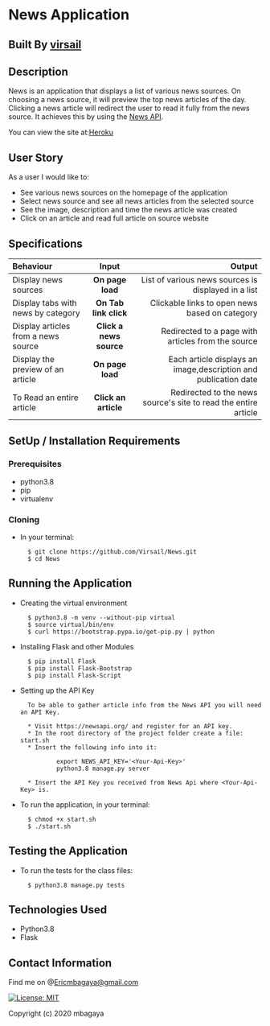 # News Application 

## Built By [virsail](https://github.com/virsail/)

## Description
News is an application that displays a list of various news sources. On choosing a news source, it will preview the top news articles of the day. Clicking a news article will redirect the user to read it fully from the news source. It achieves this by using the [News API](https://newsapi.org/).

You can view the site at:[Heroku](https://newsglory.herokuapp.com/)

## User Story


As a user I would like to:
* See various news sources on the homepage of the application
* Select news source and see all news articles from the selected source
* See the image, description and time the news article was created
* Click on an article and read full article on source website

## Specifications
| Behaviour | Input | Output |
| :---------------- | :---------------: | ------------------: |
| Display news sources | **On page load** | List of various news sources is displayed in a list |
| Display tabs with news by category | **On Tab link click** | Clickable links to open news based on category |
| Display articles from a news source | **Click a news source** | Redirected to a page with articles from the source |
| Display the preview of an article | **On page load** | Each article displays an image,description and publication date |
| To Read an entire article  | **Click an article** | Redirected to the news source's site to read the entire article |


## SetUp / Installation Requirements
### Prerequisites
* python3.8
* pip
* virtualenv

### Cloning
* In your terminal:

        $ git clone https://github.com/Virsail/News.git
        $ cd News

## Running the Application
* Creating the virtual environment

        $ python3.8 -m venv --without-pip virtual
        $ source virtual/bin/env
        $ curl https://bootstrap.pypa.io/get-pip.py | python

* Installing Flask and other Modules

        $ pip install Flask
        $ pip install Flask-Bootstrap
        $ pip install Flask-Script

* Setting up the API Key

        To be able to gather article info from the News API you will need an API Key.

        * Visit https://newsapi.org/ and register for an API key.
        * In the root directory of the project folder create a file: start.sh
        * Insert the following info into it:

                export NEWS_API_KEY='<Your-Api-Key>'
                python3.8 manage.py server

        * Insert the API Key you received from News Api where <Your-Api-Key> is.

* To run the application, in your terminal:

        $ chmod +x start.sh
        $ ./start.sh

## Testing the Application
* To run the tests for the class files:

        $ python3.8 manage.py tests

## Technologies Used
* Python3.8
* Flask

## Contact Information 
Find me on @Ericmbagaya@gmail.com



[![License: MIT](https://img.shields.io/badge/License-MIT-yellow.svg)](https://opensource.org/licenses/MIT)



Copyright (c) 2020 mbagaya


